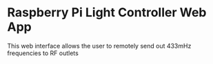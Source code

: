Raspberry Pi Light Controller Web App
=====================================

This web interface allows the user to remotely send out 433mHz frequencies to RF outlets
